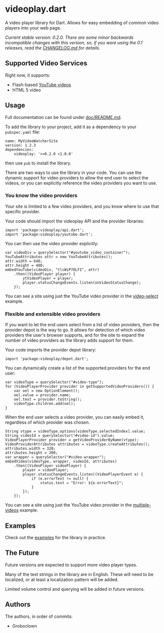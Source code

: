 # videoplay.dart

A video player library for Dart.  Allows for easy embedding of common video
players into your web page.

_Current stable version: 0.2.0.  There are some minor backwards incompatible
changes with this version, so, if you were using the 0.1 releases, read the
[CHANGELOG.md](CHANGELOG.md) for details._



## Supported Video Services

Right now, it supports:

* Flash-based
  [YouTube videos](https://developers.google.com/youtube/js_api_reference)
* HTML 5 video


## Usage

Full documentation can be found under [doc/README.md](doc/README.md).

To add the library to your project, add it as a dependency to your
`pubspec.yaml` file:

    name: MyVideoWatcherSite
    version: 1.2.3
    dependencies:
        videoplay: '>=0.2.0 <1.0.0'

then use `pub` to install the library.

There are two ways to use the library in your code.  You can use the dynamic
support for video providers to allow the end user to select the videos, or
you can explicitly reference the video providers you want to use.


### You know the video providers

Your site is limited to a few video providers, and you know where to use
that specific provider.

Your code should import the videoplay API and the provider libraries:

    import 'package:videoplay/api.dart';
    import 'package:videoplay/youtube.dart';

You can then use the video provider explicitly:

    var videoDiv = querySelector("#youtube_video_container");
    YouTubeAttributes attr = new YouTubeAttributes();
    attr.width = 640;
    attr.height = 480;
    embedYouTube(videoDiv, "tlcWiP7OLFI", attr)
        .then((VideoPlayer player) {
            ytVideoPlayer = player;
            player.statusChangeEvents.listen(onVideoStatusChange);
        });

You can see a site using just the YouTube video provider in the
[video-select](example/video-select) example.


### Flexible and extensible video providers

If you want to let the end users select from a list of video providers, then
the provider depot is the way to go.  It allows for detection of which
video providers the user's browser supports, and for the site to expand the
number of video providers as the library adds support for them.

Your code imports the provider depot library:

    import 'package:videoplay/depot.dart';

You can dynamically create a list of the supported providers for the end user:

    var videoType = querySelector("#video-type");
    for (VideoPlayerProvider provider in getSupportedVideoProviders()) {
        var oel = new OptionElement();
        oel.value = provider.name;
        oel.text = provider.toString();
        videoType.children.add(oel);
    }

When the end user selects a video provider, you can easily embed it, regardless
of which provider was chosen.

    String vtype = videoType.options[videoType.selectedIndex].value;
    String videoId = querySelector("#video-id").value;
    VideoPlayerProvider provider = getVideoProviderByName(vtype);
    VideoProviderAttributes attributes = videoType.createAttributes();
    attributes.width = 320;
    attributes.height = 200;
    var wrapper = querySelector("#video-wrapper");
    embedVideo(videoType, wrapper, videoId, attributes)
        .then((VideoPlayer videoPlayer) {
            player = videoPlayer;
            player.statusChangeEvents.listen((VideoPlayerEvent e) {
                if (e.errorText != null) {
                    status.text = "Error: ${e.errorText}";
                }
            });
        });

You can see a site using just the YouTube video provider in the
[multiple-videos](example/multiple-videos) example.



## Examples

Check out the [examples](example/README.md) for the library in practice.



## The Future

Future versions are expected to support more video player types.

Many of the text strings in the library are in English.  These will need to be
localized, or at least a localization pattern will be added.

Limited volume control and querying will be added in future versions.


## Authors

The authors, in order of commits:

 * Groboclown
